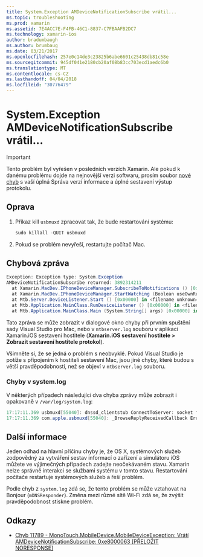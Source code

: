 ```yaml
---
title: System.Exception AMDeviceNotificationSubscribe vrátil...
ms.topic: troubleshooting
ms.prod: xamarin
ms.assetid: 7E4ACC7E-F4FB-46C1-8837-C7FBAAFB2DC7
ms.technology: xamarin-ios
author: bradumbaugh
ms.author: brumbaug
ms.date: 03/21/2017
ms.openlocfilehash: 257e0c14de3c23825b6abe6601c25438db81c58e
ms.sourcegitcommit: 945df041e2180cb20af08b83cc703ecd1aedc6b0
ms.translationtype: MT
ms.contentlocale: cs-CZ
ms.lasthandoff: 04/04/2018
ms.locfileid: "30776479"
---
```

# <a name="systemexception-amdevicenotificationsubscribe-returned-"></a>System.Exception AMDeviceNotificationSubscribe vrátil...

> [!IMPORTANT]
> Tento problém byl vyřešen v posledních verzích Xamarin. Ale pokud k danému problému dojde na nejnovější verzi softwaru, prosím soubor [nové chyb](~/cross-platform/troubleshooting/questions/howto-file-bug.md) s vaší úplná Správa verzí informace a úplné sestavení výstup protokolu.


## <a name="fix"></a>Oprava

1.  Příkaz kill `usbmuxd` zpracovat tak, že bude restartování systému:

    ```csharp
    sudo killall -QUIT usbmuxd
    ```

2.  Pokud se problém nevyřeší, restartujte počítač Mac.

## <a name="error-message"></a>Chybová zpráva

```csharp
Exception: Exception type: System.Exception
AMDeviceNotificationSubscribe returned: 3892314211
  at Xamarin.MacDev.IPhoneDeviceManager.SubscribeToNotifications () [0x00000] in <filename unknown="">:0
  at Xamarin.MacDev.IPhoneDeviceManager.StartWatching (Boolean useOwnRunloop) [0x00000] in <filename unknown="">:0
  at Mtb.Server.DeviceListener.Start () [0x00000] in <filename unknown="">:0
  at Mtb.Application.MainClass.RunDeviceListener () [0x00000] in <filename unknown="">:0
  at Mtb.Application.MainClass.Main (System.String[] args) [0x00000] in <filename unknown="">:0
```

Tato zpráva se může zobrazit v dialogové okno chyby při prvním spuštění sady Visual Studio pro Mac, nebo v `mtbserver.log` souboru v aplikaci Xamarin.iOS sestavení hostitele (**Xamarin.iOS sestavení hostitele > Zobrazit sestavení hostitele protokol**).

Všimněte si, že se jedná o problém s neobvyklé. Pokud Visual Studio je potíže s připojením k hostiteli sestavení Mac, jsou jiné chyby, které budou s větší pravděpodobností, než se objeví v `mtbserver.log` souboru.

### <a name="errors-in-systemlog"></a>Chyby v system.log

V některých případech následující dva chyba zprávy může zobrazit i opakovaně v `/var/log/system.log`:

```csharp
17:17:11.369 usbmuxd[55040]: dnssd_clientstub ConnectToServer: socket failed 24 Too many open files
17:17:11.369 com.apple.usbmuxd[55040]: _BrowseReplyReceivedCallback Error doing DNSServiceResolve(): -65539
```

## <a name="additional-information"></a>Další informace

Jeden odhad na hlavní příčinu chyby je, že OS X, systémových služeb zodpovědný za vytváření sestav informací o zařízení a simulátoru iOS můžete ve výjimečných případech zadejte neočekávaném stavu. Xamarin nelze správně interakci se službami systému v tomto stavu. Restartování počítače restartuje systémových služeb a řeší problém.

Podle chyb z `system.log` zdá se, že tento problém se může vztahovat na Bonjour (`mDNSResponder`). Změna mezi různé sítě Wi-Fi zdá se, že zvýšit pravděpodobnost stiskne problém.

## <a name="references"></a>Odkazy

*   [Chyb 11789 - MonoTouch.MobileDevice.MobileDeviceException: Vrátí AMDeviceNotificationSubscribe: 0xe8000063 [PŘELOŽIT NORESPONSE]](https://bugzilla.xamarin.com/show_bug.cgi?id=11789)
